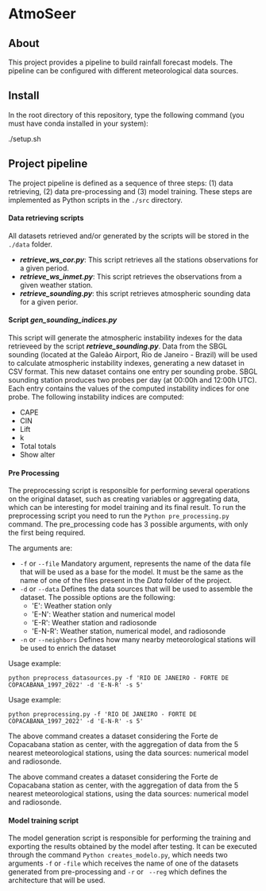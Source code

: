 # AtmoSeer

## About

This project provides a pipeline to build rainfall forecast models. The pipeline can be configured with different meteorological data sources.

## Install

In the root directory of this repository, type the following command (you must have conda installed in your system):

./setup.sh

## Project pipeline

The project pipeline is defined as a sequence of three steps: (1) data retrieving, (2) data pre-processing and (3) model training. These steps are implemented as Python scripts in the `./src` directory.

#### Data retrieving scripts

All datasets retrieved and/or generated by the scripts will be stored in the `./data` folder.

- **_retrieve_ws_cor.py_**: This script retrieves all the stations observations for a given period.
- **_retrieve_ws_inmet.py_**: This script retrieves the observations from a given weather station.
- **_retrieve_sounding.py_**: this script retrieves atmospheric sounding data for a given perior. 


#### Script **_gen_sounding_indices.py_** 

This script will generate the atmospheric instability indexes for the data retrieveed by the script **_retrieve_sounding.py_**. Data from the SBGL sounding (located at the Galeão Airport, Rio de Janeiro - Brazil) will be used to calculate atmospheric instability indexes, generating a new dataset in CSV format. This new dataset contains one entry per sounding probe. SBGL sounding station produces two probes per day (at 00:00h and 12:00h UTC). Each entry contains the values of the computed instability indices for one probe. The following instability indices are computed:

- CAPE
- CIN
- Lift
- k
- Total totals
- Show alter

#### Pre Processing
The preprocessing script is responsible for performing several operations on the original dataset, such as creating variables or aggregating data, which can be interesting for model training and its final result. To run the preprocessing script you need to run the `Python pre_processing.py` command. The pre_processing code has 3 possible arguments, with only the first being required.

The arguments are:
 - `-f` or `--file` Mandatory argument, represents the name of the data file that will be used as a base for the model. It must be the same as the name of one of the files present in the *Data* folder of the project.
 - `-d` or `--data` Defines the data sources that will be used to assemble the dataset. The possible options are the following:
    - 'E': Weather station only
    - 'E-N': Weather station and numerical model
    - 'E-R': Weather station and radiosonde
    - 'E-N-R': Weather station, numerical model, and radiosonde
- `-n` or `--neighbors` Defines how many nearby meteorological stations will be used to enrich the dataset

Usage example:
  
  `python preprocess_datasources.py -f 'RIO DE JANEIRO - FORTE DE COPACABANA_1997_2022' -d 'E-N-R' -s 5'`

Usage example:
  
  `python preprocessing.py -f 'RIO DE JANEIRO - FORTE DE COPACABANA_1997_2022' -d 'E-N-R' -s 5'`

The above command creates a dataset considering the Forte de Copacabana station as center, with the aggregation of data from the 5 nearest meteorological stations, using the data sources: numerical model and radiosonde.

The above command creates a dataset considering the Forte de Copacabana station as center, with the aggregation of data from the 5 nearest meteorological stations, using the data sources: numerical model and radiosonde.

#### Model training script
The model generation script is responsible for performing the training and exporting the results obtained by the model after testing. It can be executed through the command `Python creates_modelo.py`, which needs two arguments `-f` or `-file` which receives the name of one of the datasets generated from pre-processing and `-r` or ` --reg` which defines the architecture that will be used.
